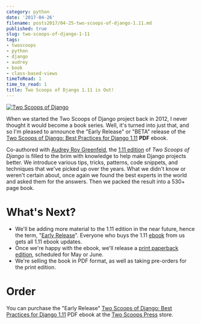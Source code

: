 ```yaml
---
category: python
date: '2017-04-26'
filename: posts2017/04-25-two-scoops-of-django-1.11.md
published: true
slug: two-scoops-of-django-1-11
tags:
- twoscoops
- python
- django
- audrey
- book
- class-based-views
timeToRead: 1
time_to_read: 1
title: Two Scoops of Django 1.11 is Out!
---
```


[![Two Scoops of Django](https://cdn.shopify.com/s/files/1/0304/6901/files/tsd-111-alpha-470x235.jpg?2934688328290951771)](http://twoscoopspress.org/products/two-scoops-of-django-1-11)

When we started the Two Scoops of Django project back in 2012, I never
thought it would become a book series. Well, it's turned into just
that, and so I'm pleased to announce the "Early Release" or "BETA"
release of the [Two Scoops of Django: Best Practices for Django
1.11](http://twoscoopspress.com/products/two-scoops-of-django-1-11)
**PDF** ebook.

Co-authored with [Audrey Roy Greenfeld](https://twitter.com/audreyr),
the [1.11
edition](http://twoscoopspress.com/products/two-scoops-of-django-1-11)
of *Two Scoops of Django* is filled to the brim with knowledge to help
make Django projects better. We introduce various tips, tricks,
patterns, code snippets, and techniques that we've picked up over the
years. What we didn't know or weren't certain about, once again we
found the best experts in the world and asked them for the answers. Then
we packed the result into a 530+ page book.

What's Next?
=============

-   We'll be adding more material to the 1.11 edition in the near
    future, hence the term, "[Early
    Release](http://twoscoopspress.com/pages/two-scoops-of-django-1-11-faq#what-does-early-release-mean)".
    Everyone who buys the 1.11
    [ebook](http://twoscoopspress.com/products/two-scoops-of-django-1-11)
    from us gets all 1.11 ebook updates.
-   Once we're happy with the ebook, we'll release a [print paperback
    edition](http://twoscoopspress.com/pages/two-scoops-of-django-1-11-faq#what-formats),
    scheduled for May or June.
-   We're selling the book in PDF format, as well as taking pre-orders
    for the print edition.

Order
=====

You can purchase the "Early Release" [Two Scoops of Django: Best
Practices for Django
1.11](http://twoscoopspress.com/products/two-scoops-of-django-1-11) PDF
ebook at the [Two Scoops
Press](http://twoscoopspress.com/products/two-scoops-of-django-1-11)
store.
